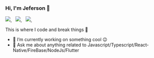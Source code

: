  ### Hi, I'm Jeferson 👋 
<p align='left'>
  
  <a href="https://api.whatsapp.com/send?phone=5543984464594&text=">
    <img src="https://img.shields.io/badge/WHATSAPP-%2325D366.svg?&style=for-the-badge&logo=whatsapp&logoColor=white" />    
  </a>&nbsp;&nbsp;
  <a href="https://www.linkedin.com/in/jeferson-silva-a92874180/">
    <img src="https://img.shields.io/badge/linkedin-%230077B5.svg?&style=for-the-badge&logo=linkedin&logoColor=white" />
  </a>&nbsp;&nbsp;
  <a href="https://www.instagram.com/_jeferson.slv/">
    <img src="https://img.shields.io/badge/instagram-%23E4405F.svg?&style=for-the-badge&logo=instagram&logoColor=white" />        
  </a>&nbsp;&nbsp;
  
</p>
 
This is where I code and break things :rofl:

- 🔭 I’m currently working on something cool :wink:
- 💬 Ask me about anything related to Javascript/Typescript/React-Native/FireBase/NodeJs/Flutter
